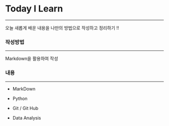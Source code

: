 # Today I Learn

___

오늘 새롭게 배운 내용을  나만의 방법으로 작성하고 정리하기 !! 



### 작성방법

___

Markdown을 활용하여 작성 



### 내용

___

* MarkDown 

* Python

* Git / Git Hub

* Data Analysis

  